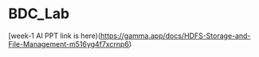 # BDC_Lab
[week-1 AI PPT link is here)(https://gamma.app/docs/HDFS-Storage-and-File-Management-m516yg4f7xcrnp6)
